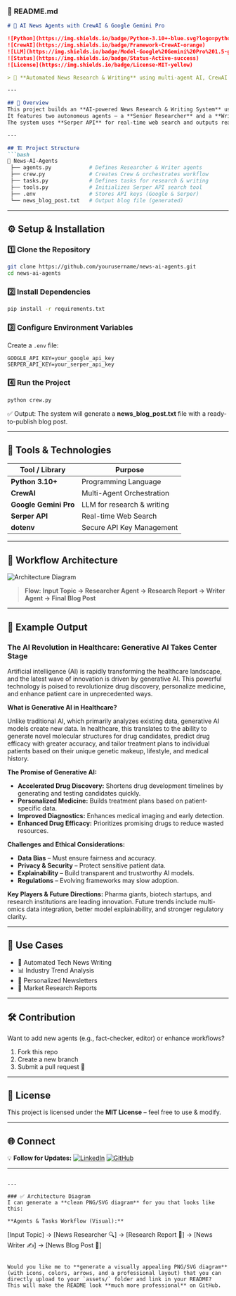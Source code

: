 ### 📄 **README.md**

````markdown
# 📰 AI News Agents with CrewAI & Google Gemini Pro

![Python](https://img.shields.io/badge/Python-3.10+-blue.svg?logo=python)
![CrewAI](https://img.shields.io/badge/Framework-CrewAI-orange)
![LLM](https://img.shields.io/badge/Model-Google%20Gemini%20Pro%201.5-green)
![Status](https://img.shields.io/badge/Status-Active-success)
![License](https://img.shields.io/badge/License-MIT-yellow)

> 🚀 **Automated News Research & Writing** using multi-agent AI, CrewAI framework, and Google Gemini LLM.

---

## 📌 Overview
This project builds an **AI-powered News Research & Writing System** using **CrewAI** and **Google Gemini Pro (1.5 Flash)** LLM models.  
It features two autonomous agents – a **Senior Researcher** and a **Writer** – who collaborate to research trending topics, analyze insights, and generate well-structured news blog posts.  
The system uses **Serper API** for real-time web search and outputs ready-to-publish content.

---

## 🏗️ Project Structure
```bash
📂 News-AI-Agents
 ├── agents.py            # Defines Researcher & Writer agents
 ├── crew.py              # Creates Crew & orchestrates workflow
 ├── tasks.py             # Defines tasks for research & writing
 ├── tools.py             # Initializes Serper API search tool
 ├── .env                 # Stores API keys (Google & Serper)
 └── news_blog_post.txt   # Output blog file (generated)
````

---

## ⚙️ Setup & Installation

### 1️⃣ Clone the Repository

```bash
git clone https://github.com/yourusername/news-ai-agents.git
cd news-ai-agents
```

### 2️⃣ Install Dependencies

```bash
pip install -r requirements.txt
```

### 3️⃣ Configure Environment Variables

Create a `.env` file:

```env
GOOGLE_API_KEY=your_google_api_key
SERPER_API_KEY=your_serper_api_key
```

### 4️⃣ Run the Project

```bash
python crew.py
```

✅ Output: The system will generate a **news\_blog\_post.txt** file with a ready-to-publish blog post.

---

## 🧰 Tools & Technologies

| Tool / Library        | Purpose                    |
| --------------------- | -------------------------- |
| **Python 3.10+**      | Programming Language       |
| **CrewAI**            | Multi-Agent Orchestration  |
| **Google Gemini Pro** | LLM for research & writing |
| **Serper API**        | Real-time Web Search       |
| **dotenv**            | Secure API Key Management  |

---

## 🧠 Workflow Architecture

![Architecture Diagram](https://raw.githubusercontent.com/yourusername/news-ai-agents/main/assets/architecture.png)

> **Flow:**
> **Input Topic → Researcher Agent → Research Report → Writer Agent → Final Blog Post**

---

## 📝 Example Output

### **The AI Revolution in Healthcare: Generative AI Takes Center Stage**

Artificial intelligence (AI) is rapidly transforming the healthcare landscape, and the latest wave of innovation is driven by generative AI. This powerful technology is poised to revolutionize drug discovery, personalize medicine, and enhance patient care in unprecedented ways.

**What is Generative AI in Healthcare?**

Unlike traditional AI, which primarily analyzes existing data, generative AI models create new data.  In healthcare, this translates to the ability to generate novel molecular structures for drug candidates, predict drug efficacy with greater accuracy, and tailor treatment plans to individual patients based on their unique genetic makeup, lifestyle, and medical history.

**The Promise of Generative AI:**

* **Accelerated Drug Discovery:** Shortens drug development timelines by generating and testing candidates quickly.
* **Personalized Medicine:** Builds treatment plans based on patient-specific data.
* **Improved Diagnostics:** Enhances medical imaging and early detection.
* **Enhanced Drug Efficacy:** Prioritizes promising drugs to reduce wasted resources.

**Challenges and Ethical Considerations:**

* **Data Bias** – Must ensure fairness and accuracy.
* **Privacy & Security** – Protect sensitive patient data.
* **Explainability** – Build transparent and trustworthy AI models.
* **Regulations** – Evolving frameworks may slow adoption.

**Key Players & Future Directions:**
Pharma giants, biotech startups, and research institutions are leading innovation. Future trends include multi-omics data integration, better model explainability, and stronger regulatory clarity.

---

## 🎯 Use Cases

* 📰 Automated Tech News Writing
* 📊 Industry Trend Analysis
* 🧾 Personalized Newsletters
* 🔎 Market Research Reports

---

## 🛠️ Contribution

Want to add new agents (e.g., fact-checker, editor) or enhance workflows?

1. Fork this repo
2. Create a new branch
3. Submit a pull request 🚀

---

## 📜 License

This project is licensed under the **MIT License** – feel free to use & modify.

---

## 🌐 Connect

💡 **Follow for Updates:**
[![LinkedIn](https://img.shields.io/badge/LinkedIn-Connect-blue?logo=linkedin)](https://linkedin.com)
[![GitHub](https://img.shields.io/badge/GitHub-Follow-black?logo=github)](https://github.com)

---

```

---

### ✅ Architecture Diagram  
I can generate a **clean PNG/SVG diagram** for you that looks like this:

**Agents & Tasks Workflow (Visual):**  

```

\[Input Topic] → \[News Researcher 🔍] → \[Research Report 📑] → \[News Writer ✍️] → \[News Blog Post 📰]

```

Would you like me to **generate a visually appealing PNG/SVG diagram** (with icons, colors, arrows, and a professional layout) that you can directly upload to your `assets/` folder and link in your README?  
This will make the README look **much more professional** on GitHub.
```
